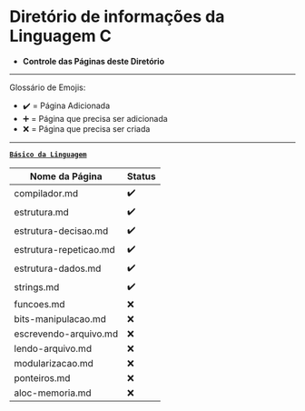 # Diretório de informações da Linguagem C

* **Controle das Páginas deste Diretório**

---

Glossário de Emojis:

* :heavy_check_mark: = Página Adicionada
* :heavy_plus_sign: = Página que precisa ser adicionada
* :x: = Página que precisa ser criada

---

[**`Básico da Linguagem`**]()

Nome da Página|Status
|---|---|
compilador.md|:heavy_check_mark:
estrutura.md| :heavy_check_mark:
estrutura-decisao.md|:heavy_check_mark:
estrutura-repeticao.md|:heavy_check_mark:
estrutura-dados.md| :heavy_check_mark:
strings.md| :heavy_check_mark:
funcoes.md| :x:
bits-manipulacao.md| :x:
escrevendo-arquivo.md| :x:
lendo-arquivo.md|:x:
modularizacao.md|:x:
ponteiros.md |:x:
aloc-memoria.md|:x: